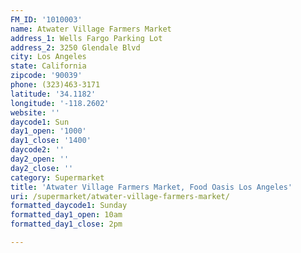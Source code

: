 ```yaml
---
FM_ID: '1010003'
name: Atwater Village Farmers Market
address_1: Wells Fargo Parking Lot
address_2: 3250 Glendale Blvd
city: Los Angeles
state: California
zipcode: '90039'
phone: (323)463-3171
latitude: '34.1182'
longitude: '-118.2602'
website: ''
daycode1: Sun
day1_open: '1000'
day1_close: '1400'
daycode2: ''
day2_open: ''
day2_close: ''
category: Supermarket
title: 'Atwater Village Farmers Market, Food Oasis Los Angeles'
uri: /supermarket/atwater-village-farmers-market/
formatted_daycode1: Sunday
formatted_day1_open: 10am
formatted_day1_close: 2pm

---
```

